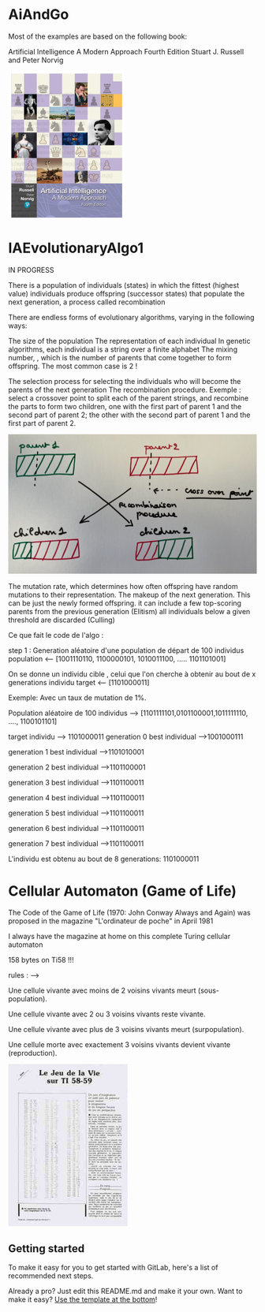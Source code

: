 # AiAndGo

Most of the examples are based on the following book:

Artificial Intelligence
A Modern Approach
Fourth Edition
Stuart J. Russell and Peter Norvig

![image info](IAbook.png)

# IAEvolutionaryAlgo1

IN PROGRESS


There is a population of individuals (states) in which the fittest (highest value) individuals produce offspring (successor states) that populate the next generation, a process called recombination

There are endless forms of evolutionary algorithms, varying in the following ways:

The size of the population
The representation of each individual
In genetic algorithms, each individual is a string over a finite alphabet
The mixing number, , which is the number of parents that come together to form offspring. The most common case is 2 !

The selection process for selecting the individuals who will become the parents of the next generation
The recombination procedure.
Exemple :  select a crossover point to split each of the parent strings, and recombine the parts to
form two children, one with the first part of parent 1 and the second part of parent 2;
the other with the second part of parent 1 and the first part of parent 2.

![image info](./evolutionaryalgo/Evolutionnary.png)

The mutation rate, which determines how often offspring have random mutations to their representation.
The makeup of the next generation. This can be just the newly formed offspring.
it can include a few top-scoring parents from the previous generation (Elitism)
all individuals below a given threshold are discarded (Culling)

Ce que fait le code de l'algo :

step 1 : Generation aléatoire d'une population de départ de 100 individus
population <-- [1001110110, 1100000101, 1010011100, ..... 1101101001]

On se donne un individu cible , celui que l'on cherche à obtenir au bout de x generations
individu target <-- [1101000011]


Exemple: Avec un taux de  mutation de 1%.

Population aléatoire de 100 individus --> [1101111101,0101100001,1011111110, ...., 1100101101]

target individu --> 1101000011
generation 0 best individual -->1001000111

generation 1 best individual -->1101010001

generation 2 best individual -->1101100001

generation 3 best individual -->1101100011

generation 4 best individual -->1101100011

generation 5 best individual -->1101100011

generation 6 best individual -->1101100011

generation 7 best individual -->1101100011

L'individu est obtenu au bout de  8 generations: 1101000011


# Cellular Automaton (Game of Life)


The Code of the Game of Life (1970: John Conway Always and Again) was proposed in the magazine "L'ordinateur de poche" in April 1981

I always have the magazine at home on this complete Turing cellular automaton

158 bytes on Ti58 !!!

rules : --> 

Une cellule vivante avec moins de 2 voisins vivants meurt (sous-population).

Une cellule vivante avec 2 ou 3 voisins vivants reste vivante.

Une cellule vivante avec plus de 3 voisins vivants meurt (surpopulation).

Une cellule morte avec exactement 3 voisins vivants devient vivante (reproduction).

![image info](./cellularautomaton/odn1.png)

## Getting started

To make it easy for you to get started with GitLab, here's a list of recommended next steps.

Already a pro? Just edit this README.md and make it your own. Want to make it easy? [Use the template at the bottom](#editing-this-readme)!

